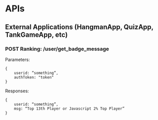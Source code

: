 # APIs

## External Applications (HangmanApp, QuizApp, TankGameApp, etc)

### POST Ranking: /user/get_badge_message

Parameters:
```
{ 
    userid: ”something”, 
    authToken: "token" 
}
```

Responses:
```
{ 
    userid: “something”, 
    msg: “Top 13th Player or Javascript 2% Top Player” 
}
```

